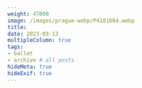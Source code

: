 ```yaml
---
weight: 47000
image: /images/prague-webp/P4181604.webp
title:
date: 2023-03-13
multipleColumn: true
tags:
- ballet
- archive # all posts
hideMeta: true
hideExif: true
---
```


